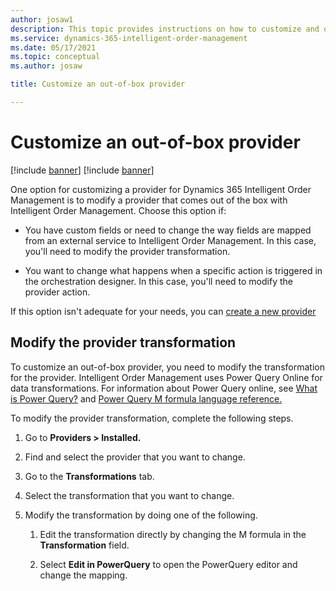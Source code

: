 ```yaml
---
author: josaw1
description: This topic provides instructions on how to customize and out-of-box provider in Dynamics 365 Intelligent Order Management.
ms.service: dynamics-365-intelligent-order-management
ms.date: 05/17/2021
ms.topic: conceptual
ms.author: josaw

title: Customize an out-of-box provider

---
```



# Customize an out-of-box provider

[!include [banner](includes/banner.md)]
[!include [banner](includes/preview-banner.md)]

One option for customizing a provider for Dynamics 365 Intelligent Order Management is to modify a provider that comes out of the box with Intelligent Order Management. Choose this option if:

-   You have custom fields or need to change the way fields are mapped from an external service to Intelligent Order Management. In this case, you'll need to modify the provider transformation.

-   You want to change what happens when a specific action is triggered in the orchestration designer. In this case, you'll need to modify the provider action.

If this option isn't adequate for your needs, you can [create a new provider](create-new-provider.md)

## Modify the provider transformation

To customize an out-of-box provider, you need to modify the transformation for the provider. Intelligent Order Management uses Power Query Online for data transformations. For information about Power Query online, see [What is Power Query?](https://docs.microsoft.com/power-query/power-query-what-is-power-query) and [Power Query M formula language reference.](https://docs.microsoft.com/powerquery-m/)

To modify the provider transformation, complete the following steps.

1.  Go to **Providers > Installed.**

2.  Find and select the provider that you want to change.

3.  Go to the **Transformations** tab.

4.  Select the transformation that you want to change.

5.  Modify the transformation by doing one of the following.

    1.  Edit the transformation directly by changing the M formula in the **Transformation** field.

    2.  Select **Edit in PowerQuery** to open the PowerQuery editor and change the mapping.
